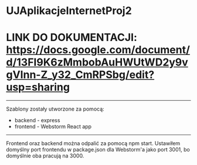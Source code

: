 # UJAplikacjeInternetProj2  
# LINK DO DOKUMENTACJI: https://docs.google.com/document/d/13FI9K6zMmbobAuHWUtWD2y9vgVInn-Z_y32_CmRPSbg/edit?usp=sharing
---
Szablony zostały utworzone za pomocą:
- backend - express
- frontend - Webstorm React app  
---
Frontend oraz backend można odpalić za pomocą npm start. Ustawiłem domyślny port frontendu w package.json dla Webstorm'a jako port 3001, bo domyślnie oba pracują na 3000.
